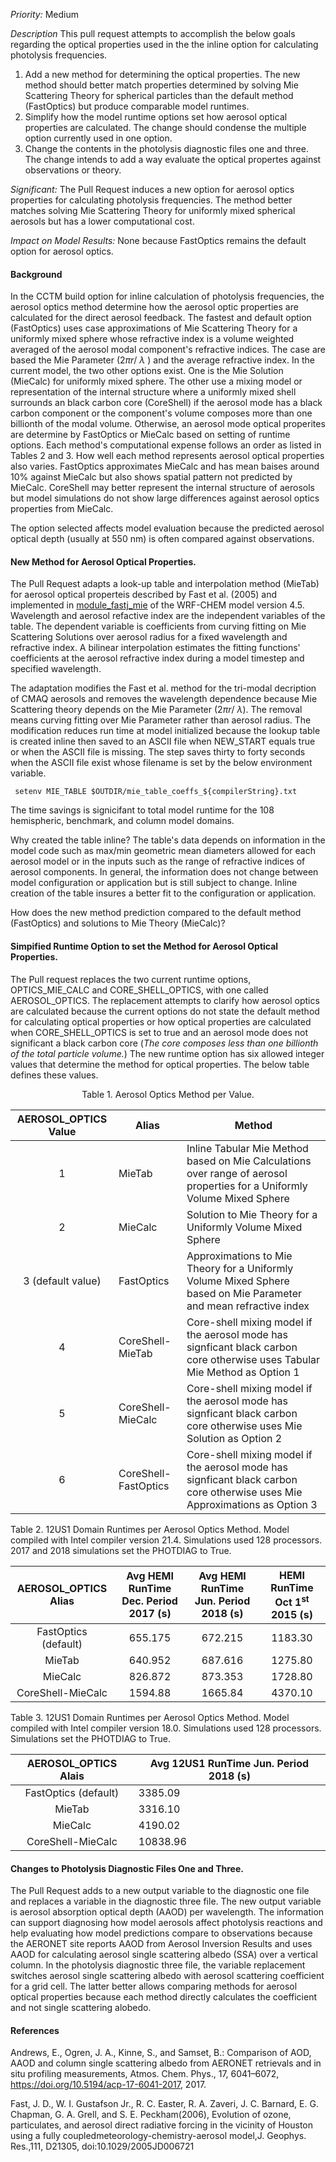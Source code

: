 *Priority:* Medium

*Description* This pull request attempts to accomplish the below goals regarding the optical properties used in the the inline option for calculating photolysis frequencies.

1. Add a new method for determining the optical properties. The new method should better match properties determined by solving Mie Scattering Theory for spherical particles than the default method (FastOptics) but produce comparable model runtimes.
2. Simplify how the model runtime options set how aerosol optical properties are calculated. The change should condense the multiple option currently used in one option.
3. Change the contents in the photolysis diagnostic files one and three. The change intends to add a way evaluate the optical propertes against observations or theory.

*Significant:* The Pull Request induces a new option for aerosol optics properties for calculating photolysis frequencies. The method better matches solving Mie Scattering Theory for uniformly mixed spherical aerosols but has a lower computational cost.

*Impact on Model Results:* None because FastOptics remains the default option for aerosol optics.


#### Background

In the CCTM build option for inline calculation of photolysis frequencies, the aerosol optics method determine how the aerosol optic properties are calculated for the direct aerosol feedback. The fastest and default option (FastOptics) uses case approximations of Mie Scattering Theory for a uniformly mixed sphere whose refractive index is a volume weighted averaged of the aerosol modal component's refractive indices. The case are based the Mie Parameter ($2\pi r/\ \lambda$ ) and the average refractive index. In the current model, the two other options exist.  One is the Mie Solution (MieCalc) for uniformly mixed sphere. The other use a mixing model or representation of the internal structure where a uniformly mixed shell surrounds an black carbon core (CoreShell) if the aerosol mode has a black carbon component or the component's volume composes more than one billionth of the modal volume. Otherwise, an aerosol mode optical properites are determine by FastOptics or MieCalc based on setting of runtime options. Each method's computational expense follows an order as listed in Tables 2 and 3. How well each method represents aerosol optical properties also varies. FastOptics approximates MieCalc and has mean baises around 10% against MieCalc but also shows spatial pattern not predicted by MieCalc. CoreShell may better represent the internal structure of aerosols but model simulations do not show large differences against aerosol optics properties from MieCalc.

The option selected affects model evaluation because the predicted aerosol optical depth (usually at 550 nm) is often compared against observations.

#### New Method for Aerosol Optical Properties.

The Pull Request adapts a look-up table and interpolation method (MieTab) for aerosol optical properteis described by Fast et al. (2005) and implemented in  [module_fastj_mie](https://github.com/wrf-model/WRF/blob/master/chem/module_fastj_mie.F) of the WRF-CHEM model version 4.5. Wavelength and aerosol refactive index are the independent variables of the table. The dependent variable is coefficients from curving fitting on Mie Scattering Solutions over aerosol radius for a fixed wavelength and refractive index. A bilinear interpolation estimates the fitting functions' coefficients at the aerosol refractive index during a model timestep and  specified wavelength.

The adaptation modifies the Fast et al. method for the tri-modal decription of CMAQ aerosols and removes the wavelength dependence because Mie Scattering theory depends on the Mie Parameter  ($2\pi r/\ \lambda$). The removal means curving fitting over Mie Parameter rather than aerosol radius. The modification reduces run time at model initialized because the lookup table is created inline then saved to an ASCII file when NEW_START equals true or when the ASCII file is missing. The step saves thirty to forty seconds when the ASCII file exist whose filename is set by the below environment variable. 

     setenv MIE_TABLE $OUTDIR/mie_table_coeffs_${compilerString}.txt

The time savings is signicifant to total model runtime for the 108 hemispheric, benchmark, and column model domains. 

Why created the table inline? The table's data depends on information in the model code such as max/min geometric mean diameters allowed for each aerosol model or in the inputs such as the range of refractive indices of aerosol components. In general, the information does not change between model configuration or application but is still subject to change. Inline creation of the table insures a better fit to the configuration or application. 

How does the new method prediction compared to the default method (FastOptics) and solutions to Mie Theory (MieCalc)? 

#### Simpified Runtime Option to set the Method for Aerosol Optical Properties.

The Pull request replaces the two current runtime options, OPTICS_MIE_CALC and CORE_SHELL_OPTICS, with one called AEROSOL_OPTICS. The replacement attempts to clarify how aerosol optics are calculated because the current options do not state the default method for calculating optical properties or how optical properties are calculated when CORE_SHELL_OPTICS is set to true and an aerosol mode does not significant a black carbon core (_The core composes less than one billionth of the total particle volume._) The new runtime option has six allowed integer values that determine the method for optical properties. The below table defines these values.



 <center>Table 1. Aerosol Optics Method per Value.</center>  

| AEROSOL_OPTICS Value | Alias | Method |
|:----------------------:|---|--------|   
|   1   | MieTab | Inline Tabular Mie Method based on Mie Calculations over range of aerosol properties for a Uniformly Volume Mixed Sphere   |   
|   2   | MieCalc | Solution to Mie Theory for a Uniformly Volume Mixed Sphere   |   
|   3 (default value) | FastOptics | Approximations to Mie Theory for a Uniformly Volume Mixed Sphere based on Mie Parameter and mean refractive index |   
|   4   |CoreShell-MieTab | Core-shell mixing model if the aerosol mode has signficant black carbon core otherwise uses Tabular Mie Method as Option 1      |   
|   5   | CoreShell-MieCalc | Core-shell mixing model if the aerosol mode has signficant black carbon core otherwise uses Mie Solution as Option 2       |   
|   6   | CoreShell-FastOptics | Core-shell mixing model if the aerosol mode has signficant black carbon core otherwise uses Mie Approximations as Option 3     |     
  
 



 Table 2. 12US1 Domain Runtimes per Aerosol Optics Method. Model compiled with Intel compiler version 21.4. Simulations used 128 processors. 2017 and 2018 simulations set the PHOTDIAG to True.

| AEROSOL_OPTICS Alias | Avg HEMI RunTime Dec. Period 2017 (s) |  Avg HEMI RunTime Jun. Period 2018 (s)| HEMI RunTime Oct 1<sup>st</sup> 2015 (s)|   
|:----------------------:|:-------------------------------------:|:----------------------------------------:|:---------------------------------------:| 
|   FastOptics (default) |  655.175   | 672.215  | 1183.30 |
|   MieTab   |  640.952   | 687.616  | 1275.80 |
|   MieCalc   |  826.872   | 873.353   |  1728.80 |   
|    CoreShell-MieCalc  |   1594.88  |  1665.84 | 4370.10 |

 Table 3. 12US1 Domain Runtimes per Aerosol Optics Method. Model compiled with Intel compiler version 18.0. Simulations used 128 processors. Simulations set the PHOTDIAG to True.
  
| AEROSOL_OPTICS Alais | Avg 12US1 RunTime Jun. Period 2018 (s)|    
|:----------------------:|----------------------------------------|   
|   FastOptics (default) |  3385.09   | 
|   MieTab   |  3316.10  |
|   MieCalc   | 4190.02   | 
|    CoreShell-MieCalc  |   10838.96  | 

#### Changes to Photolysis Diagnostic Files One and Three.

The Pull Request adds to a new output variable to the diagnostic one file and replaces a variable in the diagnostic three file. The new output variable is aerosol absorption optical depth (AAOD) per wavelength. The information can support diagnosing how model aerosols affect photolysis reactions and help evaluating how model predictions compare to observations because the AERONET site reports AAOD from Aerosol Inversion Results and uses AAOD for calculating aerosol single scattering albedo (SSA) over a vertical column. In the photolysis diagnostic three file, the variable replacement switches aerosol single scattering albedo with aerosol scattering coefficient for a grid cell. The latter better allows comparing methods for aerosol optical properties because each method directly calculates the coefficient and not single scattering alobedo.


#### References  

 Andrews, E., Ogren, J. A., Kinne, S., and Samset, B.: Comparison of AOD, AAOD and column single scattering albedo from AERONET retrievals and in situ profiling measurements, Atmos. Chem. Phys., 17, 6041–6072, https://doi.org/10.5194/acp-17-6041-2017, 2017. 

 Fast, J. D., W. I. Gustafson Jr., R. C. Easter, R. A. Zaveri, J. C. Barnard, E. G. Chapman, G. A. Grell, and S. E. Peckham(2006), Evolution of ozone, particulates, and aerosol direct radiative forcing in the vicinity of Houston using a fully coupledmeteorology-chemistry-aerosol model,J. Geophys. Res.,111, D21305, doi:10.1029/2005JD006721
